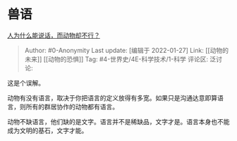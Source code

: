# 兽语
[人为什么能说话，而动物却不行？](https://www.zhihu.com/question/287936359/answer/473417366)

> Author: #0-Anonymity
> Last update: [编辑于 2022-01-27]
> Link: [[动物的未来]] [[动物的恐惧]]
> Tag: #4-世界史/4E-科学技术/1-科学
> 评论区:
> 泛讨论:

这是个误解。

动物有没有语言，取决于你把语言的定义放得有多宽。如果只是沟通达意即算语言，则所有的群居协作的动物都有语言。

动物不缺语言，他们缺的是文字。语言并不是稀缺品，文字才是。语言本身也不能成为文明的基石，文字才能。
